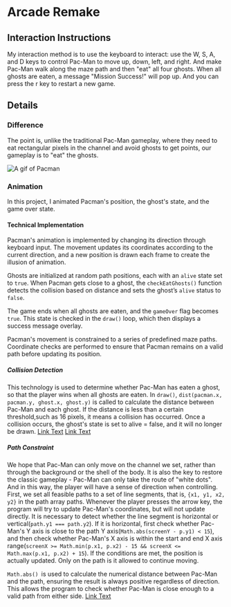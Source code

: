 # Arcade Remake
## Interaction Instructions
My interaction method is to use the keyboard to interact: use the W, S, A, and D keys to control Pac-Man to move up, down, left, and right. And make Pac-Man walk along the maze path and then "eat" all four ghosts. When all ghosts are eaten, a message "Mission Success!" will pop up. And you can press the r key to restart a new game.
## Details
### Difference
The point is, unlike the traditional Pac-Man gameplay, where they need to eat rectangular pixels in the channel and avoid ghosts to get points, our gameplay is to "eat" the ghosts.

![A gif of Pacman](https://media.giphy.com/media/v1.Y2lkPTc5MGI3NjExaG94enNkMGF3cmlucjB1ZzNuZjM4dzVuZDA1cDd3aWJoazBkdnR4eiZlcD12MV9naWZzX3NlYXJjaCZjdD1n/d9QiBcfzg64Io/giphy.gif)
### Animation
In this project, I animated Pacman's position, the ghost's state, and the game over state. 
#### Technical Implementation
Pacman's animation is implemented by changing its direction through keyboard input. The movement updates its coordinates according to the current direction, and a new position is drawn each frame to create the illusion of animation. 

Ghosts are initialized at random path positions, each with an `alive` state set to `true`. When Pacman gets close to a ghost, the `checkEatGhosts()` function detects the collision based on distance and sets the ghost’s `alive` status to `false`. 

The game ends when all ghosts are eaten, and the `gameOver` flag becomes `true`. This state is checked in the `draw()` loop, which then displays a success message overlay.

Pacman's movement is constrained to a series of predefined maze paths. Coordinate checks are performed to ensure that Pacman remains on a valid path before updating its position.
##### Collision Detection
This technology is used to determine whether Pac-Man has eaten a ghost, so that the player wins when all ghosts are eaten. In `draw()`, `dist(pacman.x, pacman.y, ghost.x, ghost.y)` is called to calculate the distance between Pac-Man and each ghost. If the distance is less than a certain threshold,such as 16 pixels, it means a collision has occurred. Once a collision occurs, the ghost's state is set to alive = false, and it will no longer be drawn.
[Link Text](https://www.youtube.com/watch?v=cZ_VHAT_Sq4)
[Link Text](https://codeguppy.com/blog/how-to-implement-collision-detection-between-two-circles-using-p5.js/index.html?utm_source=chatgpt.com)
##### Path Constraint
We hope that Pac-Man can only move on the channel we set, rather than through the background or the shell of the body. It is also the key to restore the classic gameplay - Pac-Man can only take the route of "white dots". And in this way, the player will have a sense of direction when controlling. 
First, we set all feasible paths to a set of line segments, that is, `{x1, y1, x2, y2}` in the path array paths. Whenever the player presses the arrow key, the program will try to update Pac-Man's coordinates, but will not update directly. 
It is necessary to detect whether the line segment is horizontal or vertical(`path.y1 === path.y2`). If it is horizontal, first check whether Pac-Man's Y axis is close to the path Y axis(`Math.abs(screenY - p.y1) < 15`), and then check whether Pac-Man's X axis is within the start and end X axis range(`screenX >= Math.min(p.x1, p.x2) - 15 && screenX <= Math.max(p.x1, p.x2) + 15`). If the conditions are met, the position is actually updated. Only on the path is it allowed to continue moving.

`Math.abs() `is used to calculate the numerical distance between Pac-Man and the path, ensuring the result is always positive regardless of direction. This allows the program to check whether Pac-Man is close enough to a valid path from either side.
[Link Text](https://p5js.org/reference/p5/abs/)

